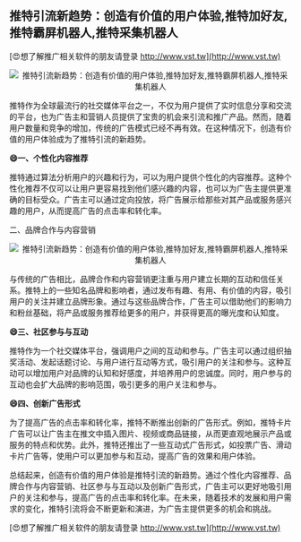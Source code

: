 ## **推特引流新趋势：创造有价值的用户体验,推特加好友,推特霸屏机器人,推特采集机器人**

[😍想了解推广相关软件的朋友请登录 http://www.vst.tw](http://www.vst.tw)

 <center><img src="https://vst.tw/MP4/tuiguang/png/3.png" alt="推特引流新趋势：创造有价值的用户体验,推特加好友,推特霸屏机器人,推特采集机器人"></center>

推特作为全球最流行的社交媒体平台之一，不仅为用户提供了实时信息分享和交流的平台，也为广告主和营销人员提供了宝贵的机会来引流和推广产品。然而，随着用户数量和竞争的增加，传统的广告模式已经不再有效。在这种情况下，创造有价值的用户体验成为了推特引流的新趋势。

**😄一、个性化内容推荐**

推特通过算法分析用户的兴趣和行为，可以为用户提供个性化的内容推荐。这种个性化推荐不仅可以让用户更容易找到他们感兴趣的内容，也可以为广告主提供更准确的目标受众。广告主可以通过定向投放，将广告展示给那些对其产品或服务感兴趣的用户，从而提高广告的点击率和转化率。

二、品牌合作与内容营销

 <center><img src="https://vst.tw/MP4/tuiguang/png/8.png" alt="推特引流新趋势：创造有价值的用户体验,推特加好友,推特霸屏机器人,推特采集机器人"></center>

与传统的广告相比，品牌合作和内容营销更注重与用户建立长期的互动和信任关系。推特上的一些知名品牌和影响者，通过发布有趣、有用、有价值的内容，吸引用户的关注并建立品牌形象。通过与这些品牌合作，广告主可以借助他们的影响力和粉丝基础，将产品或服务推荐给更多的用户，并获得更高的曝光度和认知度。

**😄三、社区参与与互动**

推特作为一个社交媒体平台，强调用户之间的互动和参与。广告主可以通过组织抽奖活动、发起话题讨论、与用户进行互动等方式，吸引用户的关注和参与。这种互动可以增加用户对品牌的认知和好感度，并培养用户的忠诚度。同时，用户参与的互动也会扩大品牌的影响范围，吸引更多的用户关注和参与。

**😄四、创新广告形式**

为了提高广告的点击率和转化率，推特不断推出创新的广告形式。例如，推特卡片广告可以让广告主在推文中插入图片、视频或商品链接，从而更直观地展示产品或服务的特点和优势。此外，推特还推出了一些互动式广告形式，如投票广告、滑动卡片广告等，使用户可以更加参与和互动，提高广告的效果和用户体验。

总结起来，创造有价值的用户体验是推特引流的新趋势。通过个性化内容推荐、品牌合作与内容营销、社区参与与互动以及创新广告形式，广告主可以更好地吸引用户的关注和参与，提高广告的点击率和转化率。在未来，随着技术的发展和用户需求的变化，推特引流将会不断更新和演进，为广告主提供更多的机会和挑战。

[😍想了解推广相关软件的朋友请登录 http://www.vst.tw](http://www.vst.tw)



